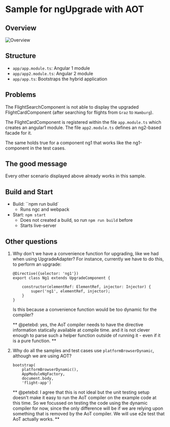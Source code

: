 # Sample for ngUpgrade with AOT

## Overview

![Overview](overview.png)

## Structure

- ``app/app.module.ts``: Angular 1 module
- ``app/app2.module.ts``: Angular 2 module
- ``app/app.ts``: Bootstraps the hybrid application

## Problems

The FlightSearchComponent is not able to display the upgraded FlightCardComponent (after searching for flights from ``Graz`` to ``Hamburg``). 

The FlightCardComponent is registered within the file ``app.module.ts`` which creates an angular1 module. The file ``app2.module.ts`` defines an ng2-based facade for it.
 
The same holds true for a component ng1 that works like the ng1-component in the test cases.

## The good message

Every other scenario displayed above already works in this sample.

## Build and Start

- Build: ``npm run build`
    - Runs ngc and webpack
- Start: ``npm start``
    - Does not created a build, so run ``npm run build`` before
    - Starts live-server
    
## Other questions

1. Why don't we have a convenience function for upgrading, like we had when using UpgradeAdapter? For instance, currently we have to do this, to perform an upgrade:

    ```
    @Directive({selector: 'ng1'})
    export class Ng1 extends UpgradeComponent {
    
        constructor(elementRef: ElementRef, injector: Injector) {
            super('ng1', elementRef, injector);
        }
    }
    ```
    
    Is this because a convenience function would be too dynamic for the compiler?
    
    ** @petebd: yes, the AoT compiler needs to have the directive information statically available at compile time.
       and it is not clever enough to parse such a helper function outside of running it - even if it is a pure function.
    **

2. Why do all the samples and test cases use ``platformBrowserDynamic``, although we are using AOT? 

    ```
    bootstrap(
        platformBrowserDynamic(),
        AppModuleNgFactory,
        document.body,
        'flight-app')
    ```
    ** @petebd: I agree that this is not ideal but the unit testing setup doesn't make it easy to run the AoT
       compiler on the example code at this time. So we focussed on testing the code using the dynamic compiler
       for now, since the only difference will be if we are relying upon something that is removed by the AoT
       compiler. We will use e2e test that AoT actually works.
    **
    

